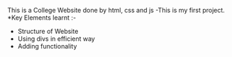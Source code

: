 This is a College Website done by html, css and js
-This is my first project.
*Key Elements learnt :-
- Structure of Website
- Using divs in efficient way
- Adding functionality
  
